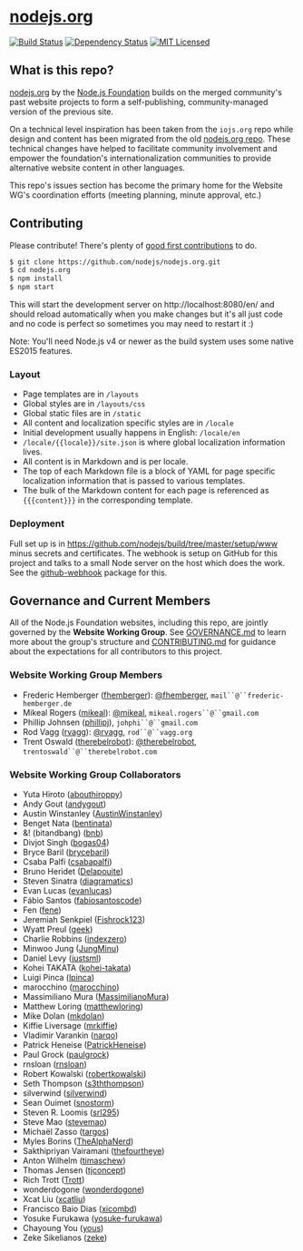 # [nodejs.org](https://nodejs.org/)

[![Build Status](https://img.shields.io/travis/nodejs/nodejs.org/master.svg)](http://travis-ci.org/nodejs/nodejs.org)
[![Dependency Status](https://img.shields.io/david/nodejs/nodejs.org.svg)](https://david-dm.org/nodejs/nodejs.org)
[![MIT Licensed](https://img.shields.io/badge/license-MIT-blue.svg)](LICENSE)

## What is this repo?

[nodejs.org](https://nodejs.org) by the [Node.js Foundation](https://nodejs.org/foundation/) builds on the merged community's past website projects to form a self-publishing, community-managed version of the previous site.

On a technical level inspiration has been taken from the `iojs.org` repo while design and content has been migrated from the old [nodejs.org repo](https://github.com/nodejs/nodejs.org-archive). These technical changes have helped to facilitate community involvement and empower the foundation's internationalization communities to provide alternative website content in other languages.

This repo's issues section has become the primary home for the Website WG's coordination efforts (meeting planning, minute approval, etc.)

## Contributing

Please contribute! There's plenty of [good first contributions](https://github.com/nodejs/nodejs.org/labels/good%20first%20contribution) to do.

```bash
$ git clone https://github.com/nodejs/nodejs.org.git
$ cd nodejs.org
$ npm install
$ npm start
```

This will start the development server on http://localhost:8080/en/ and should reload automatically when you make changes but it's all just code and no code is perfect so sometimes you may need to restart it :)

Note: You'll need Node.js v4 or newer as the build system uses some native ES2015 features.

### Layout

* Page templates are in `/layouts`
* Global styles are in `/layouts/css`
* Global static files are in `/static`
* All content and localization specific styles are in `/locale`
 * Initial development usually happens in English: `/locale/en`
 * `/locale/{{locale}}/site.json` is where global localization information lives.
 * All content is in Markdown and is per locale.
  * The top of each Markdown file is a block of YAML for page specific localization information that is passed to various templates.
  * The bulk of the Markdown content for each page is referenced as `{{{content}}}` in the corresponding template.

### Deployment

Full set up is in https://github.com/nodejs/build/tree/master/setup/www minus secrets and certificates. The webhook is setup on GitHub for this project and talks to a small Node server on the host which does the work. See the [github-webhook](https://github.com/rvagg/github-webhook) package for this.

## Governance and Current Members

All of the Node.js Foundation websites, including this repo, are jointly governed by the **Website Working Group**. See [GOVERNANCE.md](./GOVERNANCE.md) to learn more about the group's structure and [CONTRIBUTING.md](./CONTRIBUTING.md) for guidance about the expectations for all contributors to this project.

### Website Working Group Members

- Frederic Hemberger ([fhemberger](https://github.com/fhemberger)): [@fhemberger](https://twitter.com/fhemberger), `mail``@``frederic-hemberger.de`
- Mikeal Rogers ([mikeal](https://github.com/mikeal)): [@mikeal](https://twitter.com/mikeal), `mikeal.rogers``@``gmail.com`
- Phillip Johnsen ([phillipj](https://github.com/phillipj)), `johphi``@``gmail.com`
- Rod Vagg ([rvagg](https://github.com/rvagg)): [@rvagg](https://twitter.com/rvagg), `rod``@``vagg.org`
- Trent Oswald ([therebelrobot](https://github.com/therebelrobot)): [@therebelrobot](https://twitter.com/therebelrobot), `trentoswald``@``therebelrobot.com`

### Website Working Group Collaborators

- Yuta Hiroto ([abouthiroppy](https://github.com/abouthiroppy))
- Andy Gout ([andygout](https://github.com/andygout))
- Austin Winstanley ([AustinWinstanley](https://github.com/AustinWinstanley))
- Benget Nata ([bentinata](https://github.com/bentinata))
- &! (bitandbang) ([bnb](https://github.com/bnb))
- Divjot Singh ([bogas04](https://github.com/bogas04))
- Bryce Baril ([brycebaril](https://github.com/brycebaril))
- Csaba Palfi ([csabapalfi](https://github.com/csabapalfi))
- Bruno Heridet ([Delapouite](https://github.com/Delapouite))
- Steven Sinatra ([diagramatics](https://github.com/diagramatics))
- Evan Lucas ([evanlucas](https://github.com/evanlucas))
- Fábio Santos ([fabiosantoscode](https://github.com/fabiosantoscode))
- Fen ([fene](https://github.com/fene))
- Jeremiah Senkpiel ([Fishrock123](https://github.com/Fishrock123))
- Wyatt Preul ([geek](https://github.com/geek))
- Charlie Robbins ([indexzero](https://github.com/indexzero))
- Minwoo Jung ([JungMinu](https://github.com/JungMinu))
- Daniel Levy ([justsml](https://github.com/justsml))
- Kohei TAKATA ([kohei-takata](https://github.com/kohei-takata))
- Luigi Pinca ([lpinca](https://github.com/lpinca))
- marocchino ([marocchino](https://github.com/marocchino))
- Massimiliano Mura ([MassimilianoMura](https://github.com/MassimilianoMura))
- Matthew Loring ([matthewloring](https://github.com/matthewloring))
- Mike Dolan ([mkdolan](https://github.com/mkdolan))
- Kiffie Liversage ([mrkiffie](https://github.com/mrkiffie))
- Vladimir Varankin ([narqo](https://github.com/narqo))
- Patrick Heneise ([PatrickHeneise](https://github.com/PatrickHeneise))
- Paul Grock ([paulgrock](https://github.com/paulgrock))
- rnsloan ([rnsloan](https://github.com/rnsloan))
- Robert Kowalski ([robertkowalski](https://github.com/robertkowalski))
- Seth Thompson ([s3ththompson](https://github.com/s3ththompson))
- silverwind ([silverwind](https://github.com/silverwind))
- Sean Ouimet ([snostorm](https://github.com/snostorm))
- Steven R. Loomis ([srl295](https://github.com/srl295))
- Steve Mao ([stevemao](https://github.com/stevemao))
- Michaël Zasso ([targos](https://github.com/targos))
- Myles Borins ([TheAlphaNerd](https://github.com/TheAlphaNerd))
- Sakthipriyan Vairamani ([thefourtheye](https://github.com/thefourtheye))
- Anton Wilhelm ([timaschew](https://github.com/timaschew))
- Thomas Jensen ([tjconcept](https://github.com/tjconcept))
- Rich Trott ([Trott](https://github.com/Trott))
- wonderdogone ([wonderdogone](https://github.com/wonderdogone))
- Xcat Liu ([xcatliu](https://github.com/xcatliu))
- Francisco Baio Dias ([xicombd](https://github.com/xicombd))
- Yosuke Furukawa ([yosuke-furukawa](https://github.com/yosuke-furukawa))
- Chayoung You ([yous](https://github.com/yous))
- Zeke Sikelianos ([zeke](https://github.com/zeke))
